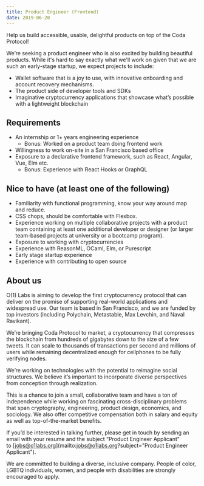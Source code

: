 ```yaml
---
title: Product Engineer (Frontend)
date: 2019-06-20
---
```


Help us build accessible, usable, delightful products on top of the Coda Protocol!

We’re seeking a product engineer who is also excited by building beautiful products. While it's hard to say exactly what we'll work on given that we are such an early-stage startup, we expect projects to include:

- Wallet software that is a joy to use, with innovative onboarding and account recovery mechanisms.
- The product side of developer tools and SDKs
- Imaginative cryptocurrency applications that showcase what’s possible with a lightweight blockchain


## Requirements


- An internship or 1+ years engineering experience
    - Bonus: Worked on a product team doing frontend work
- Willingness to work on-site in a San Francisco based office
- Exposure to a declarative frontend framework, such as React, Angular, Vue, Elm etc.
    - Bonus: Experience with React Hooks or GraphQL


## Nice to have (at least one of the following)


- Familiarity with functional programming, know your way around map and reduce.
- CSS chops, should be comfortable with Flexbox.
- Experience working on multiple collaborative projects with a product team containing at least one additional developer or designer (or larger team-based projects at university or a bootcamp program).
- Exposure to working with cryptocurrencies
- Experience with ReasonML, OCaml, Elm, or Purescript
- Early stage startup experience
- Experience with contributing to open source


## About us


O(1) Labs is aiming to develop the first cryptocurrency protocol that can deliver on the promise of supporting real-world applications and widespread use. Our team is based in San Francisco, and we are funded by top investors (including Polychain, Metastable, Max Levchin, and Naval Ravikant).

We’re bringing Coda Protocol to market, a cryptocurrency that compresses the blockchain from hundreds of gigabytes down to the size of a few tweets. It can scale to thousands of transactions per second and millions of users while remaining decentralized enough for cellphones to be fully verifying nodes.

We’re working on technologies with the potential to reimagine social structures. We believe it’s important to incorporate diverse perspectives from conception through realization.

This is a chance to join a small, collaborative team and have a ton of independence while working on fascinating cross-disciplinary problems that span cryptography, engineering, product design, economics, and sociology. We also offer competitive compensation both in salary and equity as well as top-of-the-market benefits.

If you’d be interested in talking further, please get in touch by sending an email with your resume and the subject “Product Engineer Applicant” to [jobs@o1labs.org](mailto:jobs@o1labs.org?subject="Product Engineer Applicant").

We are committed to building a diverse, inclusive company. People of color, LGBTQ individuals, women, and people with disabilities are strongly encouraged to apply.


